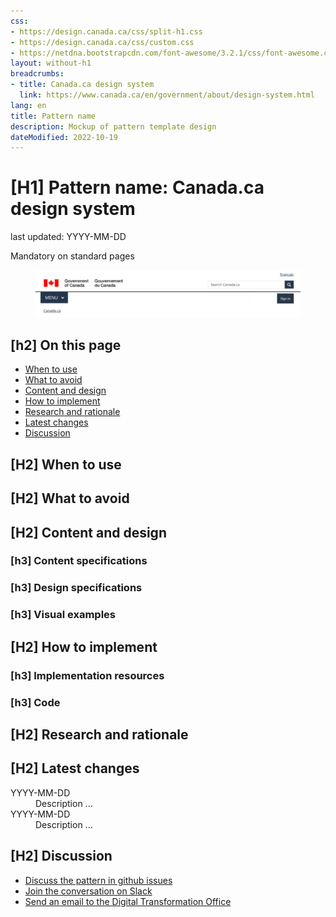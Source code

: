 ```yaml
---
css:
- https://design.canada.ca/css/split-h1.css
- https://design.canada.ca/css/custom.css
- https://netdna.bootstrapcdn.com/font-awesome/3.2.1/css/font-awesome.css
layout: without-h1
breadcrumbs:
- title: Canada.ca design system
  link: https://www.canada.ca/en/government/about/design-system.html
lang: en
title: Pattern name
description: Mockup of pattern template design 
dateModified: 2022-10-19
---
```


<h1 property="name" id="wb-cont" dir="ltr"><span class="stacked"><span>[H1] Pattern name</span>: <span>Canada.ca design system</span></span></h1>
<p class="small">last updated: YYYY-MM-DD</p>  
<p><span class="label label-danger">Mandatory on standard pages</span></p>
<!--
<ul>
  <li>Mandatory label appears only on mandatory pages.</li>
  <li>Optional (Include the label when it’s an optional element on a mandatory pattern, like contextual footer)</li>
</ul>
<p>[Pattern description] -  a brief description/definition of the pattern that helps users quickly understand what the component or pattern is.</p>
-->
<div class="pattern-demo mrgn-tp-lg">
  <figure class="mrgn-bttm-sm">
        <img src="../dsdocumentation/images/sign-in-desktop-en.jpg" class="img-responsive" alt="">
     </figure>
</div>

<h2>[h2] On this page</h2>
<ul>
    <li><a href="#When to use">When to use</a></li>
    <li><a href="#What to avoid">What to avoid</a></li>
    <li><a href="#Content and design">Content and design</a></li>
    <li><a href="#How to implement">How to implement</a></li>
    <li><a href="#Research and rationale">Research and rationale</a></li>
    <li><a href="#Latest changes">Latest changes</a></li>
    <li><a href="#Discussion">Discussion</a></li>
</ul>

<h2 id="When to use">[H2] When to use</h2>
<h2 id="What to avoid">[H2] What to avoid</h2>
<h2 id="Content and design">[H2] Content and design</h2>
<h3>[h3] Content specifications</h3>
<h3>[h3] Design specifications</h3>
<h3>[h3] Visual examples</h3>
<h2 id="How to implement">[H2] How to implement</h2>
<h3>[h3] Implementation resources</h3>
<h3>[h3] Code</h3>
<h2 id="Research and rationale">[H2] Research and rationale</h2>
<h2 id="Latest changes">[H2] Latest changes</h2>
<dl class="dl-horizontal mrgn-tp-lg">
    <dt>
        <time datetime="YYYY-MM-DD" class="link-muted">YYYY-MM-DD</time>
    </dt>
    <dd>Description ...</dd>
    <dt>
        <time datetime="YYYY-MM-DD" class="link-muted">YYYY-MM-DD</time>
    </dt>
    <dd>Description ...</dd>
</dl>

<h2 id="Discussion">[H2] Discussion</h2>

<ul class="mrgn-tp-lg">
  <li><a href="#">Discuss the pattern in github issues</a></li>
  <li><a href="#">Join the conversation on Slack</a></li>
  <li><a href="#">Send an email to the Digital Transformation Office</a> <span class="far fa-envelope"></span></li>
</ul>









